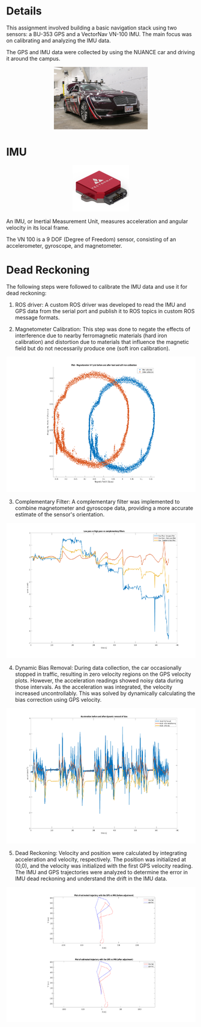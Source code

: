 # Details
This assignment involved building a basic navigation stack using two sensors: a BU-353 GPS and a VectorNav VN-100 IMU. The main focus was on calibrating and analyzing the IMU data.

The GPS and IMU data were collected by using the NUANCE car and driving it around the campus.

<p align="center">
<img src="./images/nuance.jpg" width="250">
</p>

# IMU

<p align="center">
<img src="./images/vn-100.png" width="150">
</p>


An IMU, or Inertial Measurement Unit, measures acceleration and angular velocity in its local frame.

The VN 100 is a 9 DOF (Degree of Freedom) sensor, consisting of an accelerometer, gyroscope, and magnetometer.

# Dead Reckoning

The following steps were followed to calibrate the IMU data and use it for dead reckoning:

1. ROS driver: A custom ROS driver was developed to read the IMU and GPS data from the serial port and publish it to ROS topics in custom ROS message formats.

2. Magnetometer Calibration: 
This step was done to negate the effects of interference due to nearby ferromagnetic materials (hard iron calibration) and distortion due to
materials that influence the magnetic field but do not necessarily produce one (soft iron calibration).

<p align="center">
<img src="./images/mag_hard_soft.png" width="640" height="360">
</p>

3. Complementary Filter:
A complementary filter was implemented to combine magnetometer and gyroscope data, providing a more accurate estimate of the sensor's orientation.

<p align="center">
<img src="./images/LPF_CF.png" width="640" height="360">
</p>

4. Dynamic Bias Removal:
 During data collection, the car occasionally stopped in traffic, resulting in zero velocity regions on the GPS velocity plots. However, the acceleration readings showed noisy data during those intervals. As the acceleration was integrated, the velocity increased uncontrollably. This was solved by dynamically calculating the bias correction using GPS velocity.

<p align="center">
<img src="./images/accel_bias.png"width="640" height="360">
</p>


5. Dead Reckoning:
Velocity and position were calculated by integrating acceleration and velocity, respectively. The position was initialized at (0,0), and the velocity was initialized with the first GPS velocity reading. The IMU and GPS trajectories were analyzed to determine the error in IMU dead reckoning and understand the drift in the IMU data.

<p align="center">
<img src="./images/traj_gps.png" width="640" height="360">
</p>







